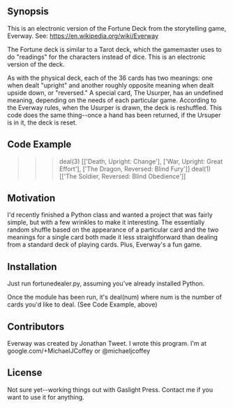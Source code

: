 ## Synopsis

This is an electronic version of the Fortune Deck from the storytelling game, Everway.  See: https://en.wikipedia.org/wiki/Everway

The Fortune deck is similar to a Tarot deck, which the gamemaster uses to do "readings" for the characters instead of dice.  This is an electronic version of the deck.

As with the physical deck, each of the 36 cards has two meanings: one when dealt "upright" and another roughly opposite meaning when dealt upside down, or "reversed."  A special card, The Usurper, has an undefined meaning, depending on the needs of each particular game.  According to the Everway rules, when the Usurper is drawn, the deck is reshuffled.  This code does the same thing--once a hand has been returned, if the Ursuper is in it, the deck is reset.


## Code Example

>>> deal(3)
[['Death, Upright: Change'], ['War, Upright: Great Effort'], ['The Dragon, Reversed: Blind Fury']]
>>> deal(1)
[['The Soldier, Reversed: Blind Obedience']]

## Motivation

I'd recently finished a Python class and wanted a project that was fairly simple, but with a few wrinkles to make it interesting.  The essentially random shuffle based on the appearance of a particular card and the two meanings for a single card both made it less straightforward than dealing from a standard deck of playing cards.  Plus, Everway's a fun game.

## Installation

Just run fortunedealer.py, assuming you've already installed Python.

Once the module has been run, it's deal(num) where num is the number of cards you'd like to deal.  (See Code Example, above)


## Contributors

Everway was created by Jonathan Tweet.  I wrote this program.  I'm at google.com/+MichaelJCoffey or @michaeljcoffey


## License

Not sure yet--working things out with Gaslight Press.  Contact me if you want to use it for anything.